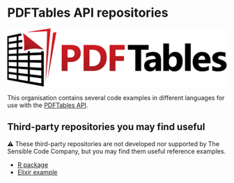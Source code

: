 # PDFTables API repositories

![The PDFTables logo](https://raw.githubusercontent.com/pdftables/.github/main/profile/pdftables-logo.svg)

This organisation contains several code examples in different languages
for use with the [PDFTables API](https://pdftables.com/api). 

## Third-party repositories you may find useful

:warning: These third-party repositories are not developed
nor supported by The Sensible Code Company,
but you may find them useful reference examples.

* [R package](https://github.com/expersso/pdftables)
* [Elixir
  example](https://github.com/mudssrali/mix_install_examples/blob/38b3f575d840e3d85a68985edfb46cd2525d0d3d/pdftables_api.exs)

